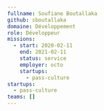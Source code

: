 ```yaml
---
fullname: Soufiane Boutallaka
github: sboutallaka
domaine: Développement
role: Développeur
missions:
  - start: 2020-02-11
    end: 2021-02-11
    status: service
    employer: octo
    startups:
      - pass-culture
startups:
  - pass-culture
teams: []
---
```

